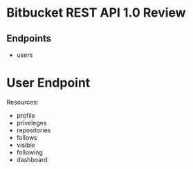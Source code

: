 Bitbucket REST API 1.0 Review
=============================

Endpoints
---------

* users


User Endpoint
=============

Resources:
* profile
* priveleges
* repositories
 * follows
 * visible
 * following
 * dashboard

